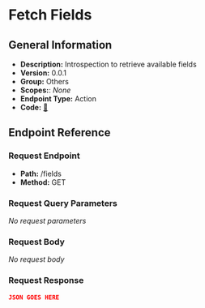 # Fetch Fields

## General Information

- **Description:** Introspection to retrieve available fields
- **Version:** 0.0.1
- **Group:** Others
- **Scopes:**: _None_
- **Endpoint Type:** Action
- **Code:** [🔗](https://github.com/NangoHQ/integration-templates/tree/main/integrations/bamboohr-basic/actions/fetch-fields.ts)

## Endpoint Reference

### Request Endpoint

- **Path:** /fields
- **Method:** GET

### Request Query Parameters

_No request parameters_

### Request Body

_No request body_

### Request Response

```json
JSON GOES HERE
```
